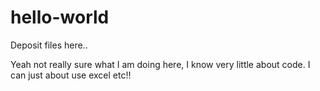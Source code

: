 # hello-world
Deposit files here..

Yeah not really sure what I am doing here, I know very little about code. I can just about use excel etc!!

